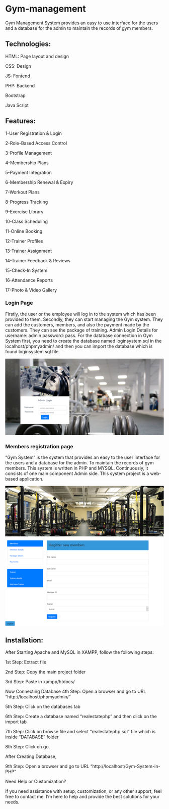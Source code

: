 # Gym-management
Gym Management System provides an easy to use interface for the users and a database for the admin to maintain the records of gym members.

## Technologies:

HTML: Page layout and design

CSS: Design

JS: Fontend

PHP: Backend

Bootstrap

Java Script

## Features:

1-User Registration & Login

2-Role-Based Access Control

3-Profile Management

4-Membership Plans

5-Payment Integration

6-Membership Renewal & Expiry

7-Workout Plans

8-Progress Tracking

9-Exercise Library

10-Class Scheduling

11-Online Booking

12-Trainer Profiles

13-Trainer Assignment

14-Trainer Feedback & Reviews

15-Check-In System

16-Attendance Reports

17-Photo & Video Gallery

### Login Page
Firstly, the user or the employee will log in to the system which has been provided to them. Secondly, they can start managing the Gym system. They can add the customers, members, and also the payment made by the customers. They can see the package of training. Admin Login Details for username: admin password: pass. For the database connection in Gym System first, you need to create the database named loginsystem.sql in the localhost/phpmyadmin/ and then you can import the database which is found loginsystem.sql  file.

![login page](/images/login.png)
### Members registration page
“Gym System” is the system that provides an easy to the user interface for the users and a database for the admin. To maintain the records of gym members. This system is written in PHP and MYSQL. Continuously, it consists of one main component Admin side. This system project is a web-based application.

![Members registration page](/images/member.png)

## Installation:

After Starting Apache and MySQL in XAMPP, follow the following steps:

1st Step: Extract file

2nd Step: Copy the main project folder

3rd Step: Paste in xampp/htdocs/

Now Connecting Database 4th Step: Open a browser and go to URL “http://localhost/phpmyadmin/”

5th Step: Click on the databases tab

6th Step: Create a database named “realestatephp” and then click on the import tab

7th Step: Click on browse file and select “realestatephp.sql” file which is inside “DATABASE” folder

8th Step: Click on go.

After Creating Database,

9th Step: Open a browser and go to URL “http://localhost/Gym-System-in-PHP”

Need Help or Customization?

If you need assistance with setup, customization, or any other support, feel free to contact me. I’m here to help and provide the best solutions for your needs.

